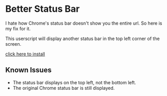 # Better Status Bar

I hate how Chrome's status bar doesn't show you the entire url. So here is my
fix for it.

This userscript will display another status bar in the top left corner of the
screen.

[click here to install](http://example.com/better_status_bar.user.js "Install Better Status Bar")

## Known Issues
- The status bar displays on the top left, not the bottom left.
- The original Chrome status bar is still displayed.
